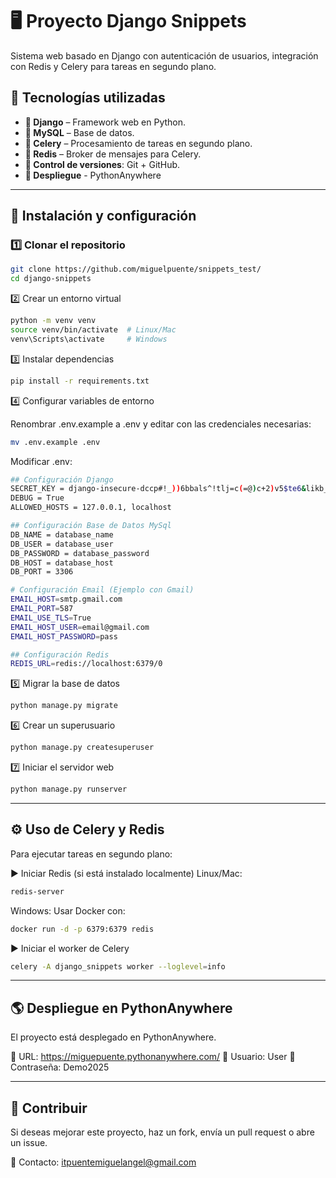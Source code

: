 # 🖥️ Proyecto Django Snippets

Sistema web basado en Django con autenticación de usuarios, integración con Redis y Celery para tareas en segundo plano.

## 🚀 Tecnologías utilizadas

- **🐍 Django** – Framework web en Python.
- **🐘 MySQL** – Base de datos.
- **📝 Celery** – Procesamiento de tareas en segundo plano.
- **🔴 Redis** – Broker de mensajes para Celery.
- **💼 Control de versiones**: Git + GitHub.
- **🚀 Despliegue** - PythonAnywhere

---

## 📌 Instalación y configuración

### 1️⃣ Clonar el repositorio
```bash
git clone https://github.com/miguelpuente/snippets_test/
cd django-snippets
```
2️⃣ Crear un entorno virtual
```bash
python -m venv venv
source venv/bin/activate  # Linux/Mac
venv\Scripts\activate     # Windows
```
3️⃣ Instalar dependencias
```bash
pip install -r requirements.txt
```
4️⃣ Configurar variables de entorno

Renombrar .env.example a .env y editar con las credenciales necesarias:

```bash
mv .env.example .env
```

Modificar .env:
```bash
## Configuración Django
SECRET_KEY = django-insecure-dccp#!_))6bbals^!tlj=c(=@)c+2)v5$te6&likb_ud9zp9sd
DEBUG = True
ALLOWED_HOSTS = 127.0.0.1, localhost

## Configuración Base de Datos MySql
DB_NAME = database_name
DB_USER = database_user
DB_PASSWORD = database_password
DB_HOST = database_host
DB_PORT = 3306

# Configuración Email (Ejemplo con Gmail)
EMAIL_HOST=smtp.gmail.com
EMAIL_PORT=587
EMAIL_USE_TLS=True
EMAIL_HOST_USER=email@gmail.com
EMAIL_HOST_PASSWORD=pass

## Configuración Redis
REDIS_URL=redis://localhost:6379/0
```
5️⃣ Migrar la base de datos
```bash
python manage.py migrate
```
6️⃣ Crear un superusuario
```bash
python manage.py createsuperuser
```
7️⃣ Iniciar el servidor web
```bash
python manage.py runserver
```

---

## ⚙️ Uso de Celery y Redis
Para ejecutar tareas en segundo plano:

▶️ Iniciar Redis (si está instalado localmente)
Linux/Mac:
```bash
redis-server
```
Windows: Usar Docker con:
```bash
docker run -d -p 6379:6379 redis
```

▶️ Iniciar el worker de Celery
```bash
celery -A django_snippets worker --loglevel=info
```

---

## 🌎 Despliegue en PythonAnywhere
El proyecto está desplegado en PythonAnywhere.

🔗 URL: https://miguepuente.pythonanywhere.com/
👤 Usuario: User
🔑 Contraseña: Demo2025

---

## 🤝 Contribuir
Si deseas mejorar este proyecto, haz un fork, envía un pull request o abre un issue.

📧 Contacto: itpuentemiguelangel@gmail.com